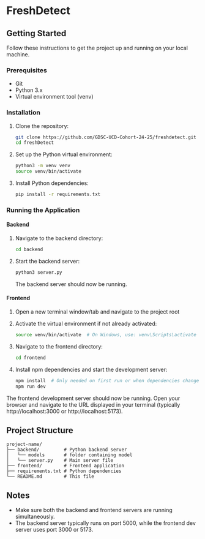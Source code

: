 # FreshDetect

## Getting Started

Follow these instructions to get the project up and running on your local machine.

### Prerequisites

- Git
- Python 3.x
- Virtual environment tool (venv)

### Installation

1. Clone the repository:
   ```bash
   git clone https://github.com/GDSC-UCD-Cohort-24-25/freshdetect.git
   cd freshDetect
   ```

2. Set up the Python virtual environment:
   ```bash
   python3 -m venv venv
   source venv/bin/activate
   ```

3. Install Python dependencies:
   ```bash
   pip install -r requirements.txt
   ```

### Running the Application

#### Backend

1. Navigate to the backend directory:
   ```bash
   cd backend
   ```

2. Start the backend server:
   ```bash
   python3 server.py
   ```
   The backend server should now be running.

#### Frontend

1. Open a new terminal window/tab and navigate to the project root
2. Activate the virtual environment if not already activated:
   ```bash
   source venv/bin/activate  # On Windows, use: venv\Scripts\activate
   ```

3. Navigate to the frontend directory:
   ```bash
   cd frontend
   ```

4. Install npm dependencies and start the development server:
   ```bash
   npm install  # Only needed on first run or when dependencies change
   npm run dev
   ```

The frontend development server should now be running. Open your browser and navigate to the URL displayed in your terminal (typically http://localhost:3000 or http://localhost:5173).

## Project Structure

```
project-name/
├── backend/         # Python backend server
│   └── models       # folder containing model
│   └── server.py    # Main server file
├── frontend/        # Frontend application
├── requirements.txt # Python dependencies
└── README.md        # This file
```

## Notes

- Make sure both the backend and frontend servers are running simultaneously.
- The backend server typically runs on port 5000, while the frontend dev server uses port 3000 or 5173.
